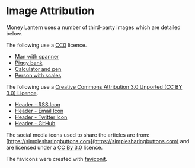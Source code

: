 # Image Attribution
Money Lantern uses a number of third-party images which are detailed below.

The following use a [CC0](https://creativecommons.org/publicdomain/zero/1.0/) licence.

* [Man with spanner](https://www.maxpixel.net/Mechanic-Workers-Craftsmen-Helm-Construction-Work-1020156)
* [Piggy bank](https://www.pexels.com/photo/money-pink-coins-pig-9660/)
* [Calculator and pen](http://www.freestockphotos.biz/stockphoto/5777)
* [Person with scales](https://www.maxpixel.net/Weigh-Kitchen-Scale-Balance-Pan-Horizontal-2071307)

The following use a [Creative Commons Attribution 3.0 Unported (CC BY 3.0) Licence](https://creativecommons.org/licenses/by/3.0/).
* [Header - RSS Icon](https://www.iconfinder.com/icons/279396/blog_feed_news_rss_subscribe_icon)
* [Header - Email Icon](https://www.iconfinder.com/icons/1016074/mail_icon)
* [Header - Twitter Icon](https://www.iconfinder.com/icons/279383/bird_logo_social_social_media_tweet_twitter_icon)
* [Header - GitHub](https://www.iconfinder.com/icons/279371/github_logo_social_social_network_source_icon)

The social media icons used to share the articles are from: [https://simplesharingbuttons.com](https://simplesharingbuttons.com) and are licensed under a [CC By 3.0](https://creativecommons.org/licenses/by/3.0/) licence.

The favicons were created with [faviconit](http://faviconit.com).
